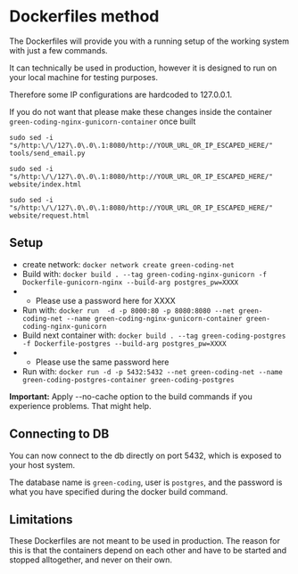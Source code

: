 # Dockerfiles method

The Dockerfiles will provide you with a running setup of the working system with just a few commands.

It can technically be used in production, however it is designed to run on your local machine for testing purposes.

Therefore some IP configurations are hardcoded to 127.0.0.1.

If you do not want that please make these changes inside the container `green-coding-nginx-gunicorn-container` once built

`sudo sed -i "s/http:\/\/127\.0\.0\.1:8080/http://YOUR_URL_OR_IP_ESCAPED_HERE/" tools/send_email.py`

`sudo sed -i "s/http:\/\/127\.0\.0\.1:8080/http://YOUR_URL_OR_IP_ESCAPED_HERE/" website/index.html`

`sudo sed -i "s/http:\/\/127\.0\.0\.1:8080/http://YOUR_URL_OR_IP_ESCAPED_HERE/" website/request.html`


## Setup

- create network: `docker network create green-coding-net`
- Build with: `docker build . --tag green-coding-nginx-gunicorn -f Dockerfile-gunicorn-nginx --build-arg postgres_pw=XXXX`
- - Please use a password here for XXXX
- Run with: `docker run  -d -p 8000:80 -p 8080:8080 --net green-coding-net --name green-coding-nginx-gunicorn-container green-coding-nginx-gunicorn`
- Build next container with: `docker build . --tag green-coding-postgres -f Dockerfile-postgres --build-arg postgres_pw=XXXX`
- - Please use the same password here
- Run with: `docker run -d -p 5432:5432 --net green-coding-net --name green-coding-postgres-container green-coding-postgres`


**Important:** Apply --no-cache option to the build commands if you experience problems. That might help.

## Connecting to DB
You can now connect to the db directly on port 5432, which is exposed to your host system.

The database name is `green-coding`, user is `postgres`, and the password is what you have specified during the docker build command.

## Limitations
These Dockerfiles are not meant to be used in production. The reason for this is that the containers depend on each other and have to be started and stopped alltogether, and never on their own.
